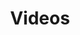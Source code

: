 ---
title: "Videos"
layout: netlogs
description: "This page is a list of all my netlogs/posts/whatever-you-want-to-call-them. Pretty cool, huh?"
---